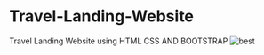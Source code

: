 # Travel-Landing-Website
Travel Landing Website using HTML CSS AND BOOTSTRAP
![best](https://user-images.githubusercontent.com/58092596/89739744-85e26880-da83-11ea-95e8-ae952e4b659c.png)
